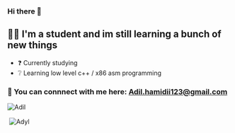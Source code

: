 ### Hi there 👋

## 👨‍🎓 I'm a student and im still learning a bunch of new things
- ❓ Currently studying
- ❔ Learning low level c++ / x86 asm programming 

### 📎 You can connnect with me here: Adil.hamidii123@gmail.com

<img src="https://komarev.com/ghpvc/?username=AdilHamidii&label=Profile%20views&color=0e75b6&style=flat" alt="Adil" /> </p>


<p>&nbsp;<img align="center" src="https://github-readme-stats.vercel.app/api?username=AdilHamidii&show_icons=true" alt="Adyl" /></p>
